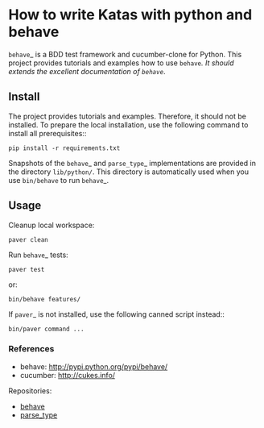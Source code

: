 # How to write Katas with python and behave

`behave`_ is a BDD test framework and cucumber-clone for Python.
This project provides tutorials and examples how to use `behave`_.
It should extends the excellent documentation of `behave`_.

## Install

The project provides tutorials and examples.
Therefore, it should not be installed.
To prepare the local installation, use the following command to install
all prerequisites::

    pip install -r requirements.txt

Snapshots of the `behave`_ and `parse_type`_ implementations
are provided in the directory ``lib/python/``.  This directory is
automatically used when you use ``bin/behave`` to run `behave`_.

## Usage

Cleanup local workspace:

    paver clean

Run `behave`_ tests:

    paver test

or:

    bin/behave features/

If `paver`_ is not installed, use the following canned script instead::

    bin/paver command ...

### References

* behave:  http://pypi.python.org/pypi/behave/
* cucumber: http://cukes.info/

Repositories:
  * [behave](https://github.com/behave/behave)
  * [parse_type](https://github.com/behave/parse_type)